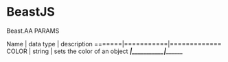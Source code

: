 # BeastJS

 Beast.AA PARAMS
 
  Name  | data type | description
 =======|===========|=============
 COLOR  | string    | sets the color of an object
 _______|___________|_____________

